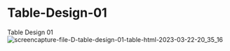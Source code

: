 # Table-Design-01
Table Design 01
![screencapture-file-D-table-design-01-table-html-2023-03-22-20_35_16](https://user-images.githubusercontent.com/89064191/226861506-37cc4413-9605-451d-8b3b-8afae169b010.png)
